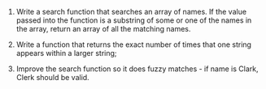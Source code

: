 1. Write a search function that searches an array of names. If the value passed into the function is a substring of some or one of the names in the array, return an array of all the matching names.

2. Write a function that returns the exact number of times that one string appears within a larger string;

3. Improve the search function so it does fuzzy matches - if name is Clark, Clerk should be valid.
